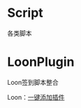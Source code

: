 # Script
各类脚本
# LoonPlugin
Loon签到脚本整合

Loon：[一键添加插件](https://www.nsloon.com/openloon/import?plugin=https://raw.githubusercontent.com/fengyuan2333/Script/refs/heads/main/FengyuanLoonCollection.plugin)


